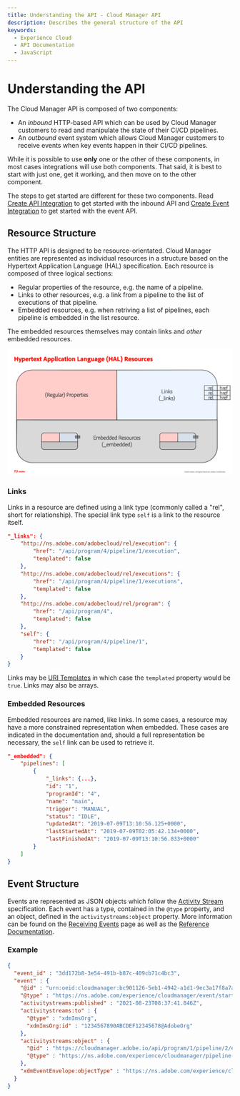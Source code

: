 ```yaml
---
title: Understanding the API - Cloud Manager API
description: Describes the general structure of the API
keywords:
  - Experience Cloud
  - API Documentation
  - JavaScript
---
```


# Understanding the API

The Cloud Manager API is composed of two components:

* An _inbound_ HTTP-based API which can be used by Cloud Manager customers to read and manipulate the state of their CI/CD pipelines.
* An _outbound_ event system which allows Cloud Manager customers to receive events when key events happen in their CI/CD pipelines.

While it is possible to use **only** one or the other of these components, in most cases integrations will use both components. That said, it is best to start with just one, get it working, and then move on to the other component.

The steps to get started are different for these two components. Read [Create API Integration](create-api-integration.md) to get started with the inbound API and [Create Event Integration](create-event-integration.md) to get started with the event API.

## Resource Structure

The HTTP API is designed to be resource-orientated. Cloud Manager entities are represented as individual resources in a structure based on the Hypertext Application Language (HAL) specification. Each resource is composed of three logical sections:

* Regular properties of the resource, e.g. the name of a pipeline.
* Links to other resources, e.g. a link from a pipeline to the list of executions of that pipeline.
* Embedded resources, e.g. when retriving a list of pipelines, each pipeline is embedded in the list resource.

The embedded resources themselves may contain links and _other_ embedded resources.

![HAL Resource Structure](img/hal-structure.png)

### Links

Links in a resource are defined using a link type (commonly called a "rel", short for relationship). The special link type `self` is a link to the resource itself. 

```json
"_links": {
    "http://ns.adobe.com/adobecloud/rel/execution": {
        "href": "/api/program/4/pipeline/1/execution",
        "templated": false
    },
    "http://ns.adobe.com/adobecloud/rel/executions": {
        "href": "/api/program/4/pipeline/1/executions",
        "templated": false
    },
    "http://ns.adobe.com/adobecloud/rel/program": {
        "href": "/api/program/4",
        "templated": false
    },
    "self": {
        "href": "/api/program/4/pipeline/1",
        "templated": false
    }
}
```

Links may be [URI Templates](https://datatracker.ietf.org/doc/html/rfc6570) in which case the `templated` property would be `true`. Links may also be arrays.

### Embedded Resources

Embedded resources are named, like links. In some cases, a resource may have a more constrained representation when embedded. These cases are indicated in the documentation and, should a full representation be necessary, the `self` link can be used to retrieve it.

```json
"_embedded": {
    "pipelines": [
        {
            "_links": {...},
            "id": "1",
            "programId": "4",
            "name": "main",
            "trigger": "MANUAL",
            "status": "IDLE",
            "updatedAt": "2019-07-09T13:10:56.125+0000",
            "lastStartedAt": "2019-07-09T02:05:42.134+0000",
            "lastFinishedAt": "2019-07-09T13:10:56.033+0000"
        }
    ]
}
```

## Event Structure

Events are represented as JSON objects which follow the [Activity Stream](https://www.w3.org/TR/activitystreams-core/) specification. Each event has a type, contained in the `@type` property, and an object, defined in the `activitystreams:object` property. More information can be found on the [Receiving Events](../api-usage/receiving-events/) page as well as the [Reference Documentation](../../reference/events/).

### Example

```json
{
  "event_id" : "3dd172b8-3e54-491b-b87c-409cb71c4bc3",
  "event" : {
    "@id" : "urn:oeid:cloudmanager:bc901126-5eb1-4942-a1d1-9ec3a17f8a7a",
    "@type" : "https://ns.adobe.com/experience/cloudmanager/event/started",
    "activitystreams:published" : "2021-08-23T08:37:41.846Z",
    "activitystreams:to" : {
      "@type" : "xdmImsOrg",
      "xdmImsOrg:id" : "1234567890ABCDEF12345678@AdobeOrg"
    },
    "activitystreams:object" : {
      "@id" : "https://cloudmanager.adobe.io/api/program/1/pipeline/2/execution/3",
      "@type" : "https://ns.adobe.com/experience/cloudmanager/pipeline-execution"
    },
    "xdmEventEnvelope:objectType" : "https://ns.adobe.com/experience/cloudmanager/pipeline-execution"
  }
}
```